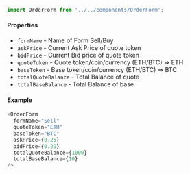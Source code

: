 ```js
import OrderForm from '../../components/OrderForm';
```

#### Properties
* `formName` - Name of Form Sell/Buy
* `askPrice` - Current Ask Price of quote token
* `bidPrice` - Current Bid price of quote token
* `quoteToken` - Quote token/coin/currency (ETH/BTC) => ETH
* `baseToken` - Base token/coin/currency (ETH/BTC) => BTC
* `totalQuoteBalance` - Total Balance of quote
* `totalBaseBalance` - Total Balance of base

#### Example
```js
<OrderForm
  formName="Sell"
  quoteToken="ETH"
  baseToken="BTC"
  askPrice={0.25}
  bidPrice={0.29}
  totalQuoteBalance={1000}
  totalBaseBalance={10}
/>
```
